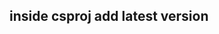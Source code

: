 

## inside csproj add latest version
<ItemGroup>
	  <PackageReference Include="StackExchange.Redis" Version="2.9.11" />
	</ItemGroup>
